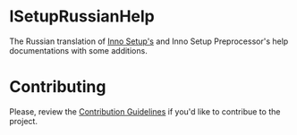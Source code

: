 # ISetupRussianHelp
The Russian translation of [Inno Setup's](https://github.com/jrsoftware/issrc) and Inno Setup Preprocessor's help documentations with some additions.

# Contributing
Please, review the [Contribution Guidelines](CONTRIBUTING.md) if you'd like to contribue to the project.

